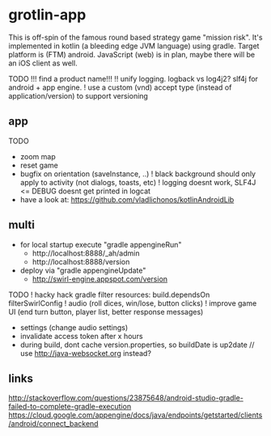 grotlin-app
===========

This is off-spin of the famous round based strategy game "mission risk".
It's implemented in kotlin (a bleeding edge JVM language) using gradle.
Target platform is (FTM) android. JavaScript (web) is in plan, maybe there will be an iOS client as well.


TODO
!!! find a product name!!!
!! unify logging. logback vs log4j2? slf4j for android + app engine.
! use a custom (vnd) accept type (instead of application/version) to support versioning

app
---------

TODO
* zoom map
* reset game
* bugfix on orientation (saveInstance, ..)
! black background should only apply to activity (not dialogs, toasts, etc)
! logging doesnt work, SLF4J <= DEBUG doesnt get printed in logcat
* have a look at: https://github.com/vladlichonos/kotlinAndroidLib

multi
---------

* for local startup execute "gradle appengineRun"
  - http://localhost:8888/_ah/admin
  - http://localhost:8888/version
* deploy via "gradle appengineUpdate"
  - http://swirl-engine.appspot.com/version



TODO
! hacky hack gradle filter resources: build.dependsOn filterSwirlConfig
! audio (roll dices, win/lose, button clicks)
! improve game UI (end turn button, player list, better response messages)
- settings (change audio settings)
- invalidate access token after x hours
- during build, dont cache version.properties, so buildDate is up2date
// use http://java-websocket.org instead?

links
--------
http://stackoverflow.com/questions/23875648/android-studio-gradle-failed-to-complete-gradle-execution
https://cloud.google.com/appengine/docs/java/endpoints/getstarted/clients/android/connect_backend